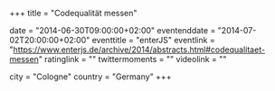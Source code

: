+++
title = "Codequalität messen"

date = "2014-06-30T09:00:00+02:00"
eventenddate = "2014-07-02T20:00:00+02:00"
eventtitle = "enterJS"
eventlink = "https://www.enterjs.de/archive/2014/abstracts.html#codequalitaet-messen"
ratinglink = ""
twittermoments = ""
videolink = ""

city = "Cologne"
country = "Germany"
+++